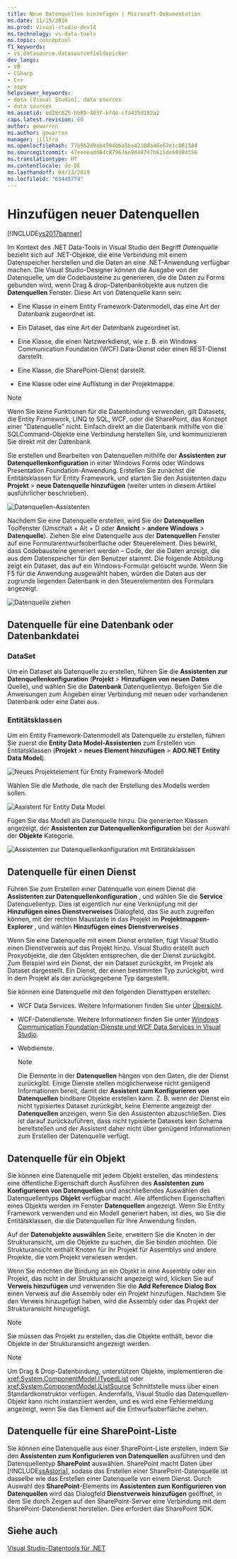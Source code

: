 ```yaml
---
title: Neue Datenquellen hinzufügen | Microsoft-Dokumentation
ms.date: 11/15/2016
ms.prod: visual-studio-dev14
ms.technology: vs-data-tools
ms.topic: conceptual
f1_keywords:
- vs.datasource.datasourcefieldspicker
dev_langs:
- VB
- CSharp
- C++
- aspx
helpviewer_keywords:
- data [Visual Studio], data sources
- data sources
ms.assetid: ed28c625-bb89-4037-bfde-cfa435d182a2
caps.latest.revision: 60
author: gewarren
ms.author: gewarren
manager: jillfra
ms.openlocfilehash: 77b962d9ab4594bba5be42100a46e67e1c861384
ms.sourcegitcommit: 47eeeeadd84c879636e9d48747b615de69384356
ms.translationtype: HT
ms.contentlocale: de-DE
ms.lasthandoff: 04/23/2019
ms.locfileid: "63445774"
---
```

# <a name="add-new-data-sources"></a>Hinzufügen neuer Datenquellen
[!INCLUDE[vs2017banner](../includes/vs2017banner.md)]

Im Kontext des .NET Data-Tools in Visual Studio den Begriff *Datenquelle* bezieht sich auf .NET-Objekte, die eine Verbindung mit einem Datenspeicher herstellen und die Daten an eine .NET-Anwendung verfügbar machen. Die Visual Studio-Designer können die Ausgabe von der Datenquelle, um die Codebausteine zu generieren, die die Daten zu Forms gebunden wird, wenn Drag & drop-Datenbankobjekte aus nutzen die **Datenquellen** Fenster. Diese Art von Datenquelle kann sein:  
  
- Eine Klasse in einem Entity Framework-Datenmodell, das eine Art der Datenbank zugeordnet ist.  
  
- Ein Dataset, das eine Art der Datenbank zugeordnet ist.  
  
- Eine Klasse, die einen Netzwerkdienst, wie z. B. ein Windows Communication Foundation (WCF) Data-Dienst oder einen REST-Dienst darstellt.  
  
- Eine Klasse, die SharePoint-Dienst darstellt.  
  
- Eine Klasse oder eine Auflistung in der Projektmappe.  
  
> [!NOTE]
> Wenn Sie keine Funktionen für die Datenbindung verwenden, gilt Datasets, die Entity Framework, LINQ to SQL, WCF, oder die SharePoint, das Konzept einer "Datenquelle" nicht. Einfach direkt an die Datenbank mithilfe von die SQLCommand-Objekte eine Verbindung herstellen Sie, und kommunizieren Sie direkt mit der Datenbank.  
  
 Sie erstellen und Bearbeiten von Datenquellen mithilfe der **Assistenten zur Datenquellenkonfiguration** in einer Windows Forms oder Windows Presentation Foundation-Anwendung. Erstellen Sie zunächst die Entitätsklassen für Entity Framework, und starten Sie den Assistenten dazu **Projekt** > **neue Datenquelle hinzufügen** (weiter unten in diesem Artikel ausführlicher beschrieben).  
  
 ![Datenquellen-Assistenten](../data-tools/media/data-source-configuration-wizard.png "Datenquellen-Assistenten")  
  
 Nachdem Sie eine Datenquelle erstellen, wird Sie der **Datenquellen** Toolfenster (Umschalt + Alt + D oder **Ansicht** > **andere Windows**  >  **Datenquelle**). Ziehen Sie eine Datenquelle aus der **Datenquellen** Fenster auf eine Formularentwurfsoberfläche oder Steuerelement. Dies bewirkt, dass Codebausteine generiert werden – Code, der die Daten anzeigt, die aus dem Datenspeicher für den Benutzer stammt. Die folgende Abbildung zeigt ein Dataset, das auf ein Windows-Formular gelöscht wurde. Wenn Sie F5 für die Anwendung ausgewählt haben, würden die Daten aus der zugrunde liegenden Datenbank in den Steuerelementen des Formulars angezeigt.  
  
 ![Datenquelle ziehen](../data-tools/media/raddata-data-source-drag-operation.png "Raddata Datenquelle ziehen")  
  
## <a name="data-source-for-a-database-or-a-database-file"></a>Datenquelle für eine Datenbank oder Datenbankdatei  
  
### <a name="dataset"></a>DataSet  
 Um ein Dataset als Datenquelle zu erstellen, führen Sie die **Assistenten zur Datenquellenkonfiguration** (**Projekt** > **Hinzufügen von neuen Daten** Quelle), und wählen Sie die  **Datenbank** Datenquellentyp. Befolgen Sie die Anweisungen zum Angeben einer Verbindung mit neuen oder vorhandenen Datenbank oder eine Datei aus.  
  
### <a name="entity-classes"></a>Entitätsklassen  
 Um ein Entity Framework-Datenmodell als Datenquelle zu erstellen, führen Sie zuerst die **Entity Data Model-Assistenten** zum Erstellen von Entitätsklassen (**Projekt** > **neues Element hinzufügen**  >  **ADO.NET Entity Data Model**).  
  
 ![Neues Projektelement für Entity Framework-Modell](../data-tools/media/raddata-new-entity-framework-model-project-item.png "Projektelement für Raddata neuen Entity Framework-Modell")  
  
 Wählen Sie die Methode, die nach der Erstellung des Modells werden sollen.  
  
 ![Assistent für Entity Data Model](../data-tools/media/raddata-entity-data-model-wizard.png "Raddata Entity Data Model-Assistenten")  
  
 Fügen Sie das Modell als Datenquelle hinzu. Die generierten Klassen angezeigt, der **Assistenten zur Datenquellenkonfiguration** bei der Auswahl der **Objekte** Kategorie.  
  
 ![Assistenten zur Datenquellenkonfiguration mit Entitätsklassen](../data-tools/media/raddata-data-source-configuration-wizard-with-entity-classes.png "Raddata Assistenten zur Datenquellenkonfiguration mit Entitätsklassen")  
  
## <a name="data-source-for-a-service"></a>Datenquelle für einen Dienst  
 Führen Sie zum Erstellen einer Datenquelle von einem Dienst die **Assistenten zur Datenquellenkonfiguration** , und wählen Sie die **Service** Datenquellentyp. Dies ist eigentlich nur eine Verknüpfung mit der **Hinzufügen eines Dienstverweises** Dialogfeld, das Sie auch zugreifen können, mit der rechten Maustaste in das Projekt im **Projektmappen-Explorer** , und wählen **Hinzufügen eines Dienstverweises** .  
  
 Wenn Sie eine Datenquelle mit einem Dienst erstellen, fügt Visual Studio einen Dienstverweis auf das Projekt hinzu. Visual Studio erstellt auch Proxyobjekte, die den Objekten entsprechen, die der Dienst zurückgibt. Zum Beispiel wird ein Dienst, der ein Dataset zurückgibt, im Projekt als Dataset dargestellt. Ein Dienst, der einen bestimmten Typ zurückgibt, wird in dem Projekt als der zurückgegebene Typ dargestellt.  
  
 Sie können eine Datenquelle mit den folgenden Diensttypen erstellen:  
  
- WCF Data Services. Weitere Informationen finden Sie unter [Übersicht](http://msdn.microsoft.com/library/7924cf94-c9a6-4015-afc9-f5d22b1743bb).  
  
- WCF-Datendienste. Weitere Informationen finden Sie unter [Windows Communication Foundation-Dienste und WCF Data Services in Visual Studio](../data-tools/windows-communication-foundation-services-and-wcf-data-services-in-visual-studio.md).  
  
- Webdienste.  
  
    > [!NOTE]
    > Die Elemente in der **Datenquellen** hängen von den Daten, die der Dienst zurückgibt. Einige Dienste stellen möglicherweise nicht genügend Informationen bereit, damit der **Assistent zum Konfigurieren von Datenquellen** bindbare Objekte erstellen kann. Z. B. wenn der Dienst ein nicht typisiertes Dataset zurückgibt, keine Elemente angezeigt der **Datenquellen** anzeigen, wenn Sie den Assistenten abzuschließen. Dies ist darauf zurückzuführen, dass nicht typisierte Datasets kein Schema bereitstellen und der Assistent daher nicht über genügend Informationen zum Erstellen der Datenquelle verfügt.  
  
## <a name="data-source-for-an-object"></a>Datenquelle für ein Objekt  
 Sie können eine Datenquelle mit jedem Objekt erstellen, das mindestens eine öffentliche Eigenschaft durch Ausführen des **Assistenten zum Konfigurieren von Datenquellen** und anschließendes Auswählen des Datenquellentyps **Objekt** verfügbar macht. Alle öffentlichen Eigenschaften eines Objekts werden im Fenster **Datenquellen** angezeigt.   Wenn Sie Entity Framework verwenden und ein Modell generiert haben, ist dies, wo Sie die Entitätsklassen, die die Datenquellen für Ihre Anwendung finden.  
  
 Auf der **Datenobjekte auswählen** Seite, erweitern Sie die Knoten in der Strukturansicht, um die Objekte zu suchen, die Sie binden möchten. Die Strukturansicht enthält Knoten für Ihr Projekt für Assemblys und andere Projekte, die vom Projekt verwiesen werden.  
  
 Wenn Sie möchten die Bindung an ein Objekt in eine Assembly oder ein Projekt, das nicht in der Strukturansicht angezeigt wird, klicken Sie auf **Verweis hinzufügen** und verwenden Sie die **Add Reference Dialog Box** einen Verweis auf die Assembly oder ein Projekt hinzufügen. Nachdem Sie den Verweis hinzugefügt haben, wird die Assembly oder das Projekt der Strukturansicht hinzugefügt.  
  
> [!NOTE]
> Sie müssen das Projekt zu erstellen, das die Objekte enthält, bevor die Objekte in der Strukturansicht angezeigt werden.  
  
> [!NOTE]
> Um Drag & Drop-Datenbindung, unterstützen Objekte, implementieren die <xref:System.ComponentModel.ITypedList> oder <xref:System.ComponentModel.IListSource> Schnittstelle muss über einen Standardkonstruktor verfügen. Andernfalls, Visual Studio das Datenquellen-Objekt kann nicht instanziiert werden, und es wird eine Fehlermeldung angezeigt, wenn Sie das Element auf die Entwurfsoberfläche ziehen.  
  
## <a name="data-source-for-a-sharepoint-list"></a>Datenquelle für eine SharePoint-Liste  
 Sie können eine Datenquelle aus einer SharePoint-Liste erstellen, indem Sie den **Assistenten zum Konfigurieren von Datenquellen** ausführen und den Datenquellentyp **SharePoint** auswählen. SharePoint macht Daten über [!INCLUDE[ssAstoria](../includes/ssastoria-md.md)], sodass das Erstellen einer SharePoint-Datenquelle ist dasselbe wie das Erstellen einer Datenquelle von einem Dienst. Durch Auswahl des **SharePoint**-Elements im **Assistenten zum Konfigurieren von Datenquellen** wird das Dialogfeld **Dienstverweis hinzufügen** geöffnet, in dem Sie durch Zeigen auf den SharePoint-Server eine Verbindung mit dem SharePoint-Datendienst herstellen.  Dies erfordert das SharePoint SDK.  
  
## <a name="see-also"></a>Siehe auch  
 [Visual Studio-Datentools für .NET](../data-tools/visual-studio-data-tools-for-dotnet.md)
